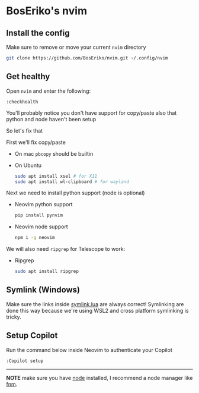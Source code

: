 # BosEriko's nvim
## Install the config

Make sure to remove or move your current `nvim` directory

```sh
git clone https://github.com/BosEriko/nvim.git ~/.config/nvim
```

## Get healthy
Open `nvim` and enter the following:

```
:checkhealth
```

You'll probably notice you don't have support for copy/paste also that python and node haven't been setup

So let's fix that

First we'll fix copy/paste

- On mac `pbcopy` should be builtin

- On Ubuntu

  ```sh
  sudo apt install xsel # for X11
  sudo apt install wl-clipboard # for wayland
  ```

Next we need to install python support (node is optional)

- Neovim python support

  ```sh
  pip install pynvim
  ```

- Neovim node support

  ```sh
  npm i -g neovim
  ```

We will also need `ripgrep` for Telescope to work:

- Ripgrep

  ```sh
  sudo apt install ripgrep
  ```

## Symlink (Windows)
Make sure the links inside [symlink.lua](lua/config/settings/symlink.lua) are always correct! Symlinking are done this way because we're using WSL2 and cross platform symlinking is tricky.

## Setup Copilot
Run the command below inside Neovim to authenticate your Copilot

  ```sh
  :Copilot setup
  ```

---

**NOTE** make sure you have [node](https://nodejs.org/en/) installed, I recommend a node manager like [fnm](https://github.com/Schniz/fnm).

